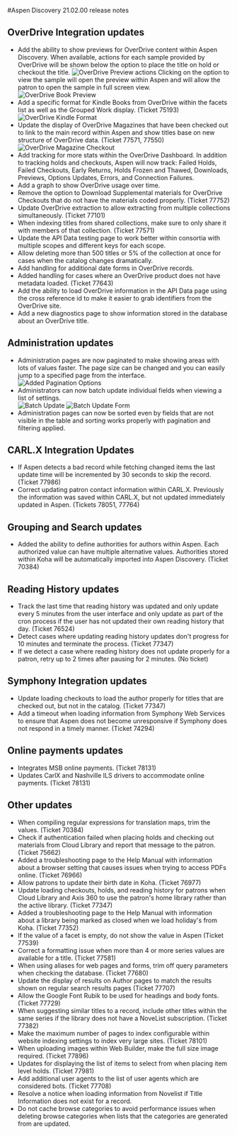 #Aspen Discovery 21.02.00 release notes
## OverDrive Integration updates
- Add the ability to show previews for OverDrive content within Aspen Discovery. When available, actions for each sample provided by OverDrive will be shown below the option to place the title on hold or checkout the title. 
  ![OverDrive Preview actions](/release_notes/images/21_02_00_overdrive_preview_actions.png)
  Clicking on the option to view the sample will open the preview within Aspen and will allow the patron to open the sample in full screen view.  
  ![OverDrive Book Preview](/release_notes/images/21_02_00_overdrive_book_preview.png)
- Add a specific format for Kindle Books from OverDrive within the facets list as well as the Grouped Work display. (Ticket 75193)
  ![OverDrive Kindle Format](/release_notes/images/21_02_00_kindle_format.png) 
- Update the display of OverDrive Magazines that have been checked out to link to the main record within Aspen and show titles base on new structure of OverDrive data. (Ticket 77571, 77550)
  ![OverDrive Magazine Checkout](/release_notes/images/21_02_00_overdrive_magazine_checkouts.png) 
- Add tracking for more stats within the OverDrive Dashboard.  In addition to tracking holds and checkouts, Aspen will now track: Failed Holds, Failed Checkouts, Early Returns, Holds Frozen and Thawed, Downloads, Previews, Options Updates, Errors, and Connection Failures. 
- Add a graph to show OverDrive usage over time. 
- Remove the option to Download Supplemental materials for OverDrive Checkouts that do not have the materials coded properly. (Ticket 77752)
- Update OverDrive extraction to allow extracting from multiple collections simultaneously. (Ticket 77101)
- When indexing titles from shared collections, make sure to only share it with members of that collection. (Ticket 77571)
- Update the API Data testing page to work better within consortia with multiple scopes and different keys for each scope.
- Allow deleting more than 500 titles or 5% of the collection at once for cases when the catalog changes dramatically.  
- Add handling for additional date forms in OverDrive records. 
- Added handling for cases where an OverDrive product does not have metadata loaded. (Ticket 77643)
- Add the ability to load OverDrive information in the API Data page using the cross reference id to make it easier to grab identifiers from the OverDrive site. 
- Add a new diagnostics page to show information stored in the database about an OverDrive title.  

## Administration updates
- Administration pages are now paginated to make showing areas with lots of values faster.  The page size can be changed and you can easily jump to a specified page from the interface. 
  ![Added Pagination Options](/release_notes/images/21_02_00_added_pagination_options.png)
- Administrators can now batch update individual fields when viewing a list of settings.  
  ![Batch Update](/release_notes/images/21_02_00_batch_update.png)
  ![Batch Update Form](/release_notes/images/21_02_00_batch_update_form.png)
- Administration pages can now be sorted even by fields that are not visible in the table and sorting works properly with pagination and filtering applied.

## CARL.X Integration Updates
- If Aspen detects a bad record while fetching changed items the last update time will be incremented by 30 seconds to skip the record. (Ticket 77986)
- Correct updating patron contact information within CARL.X.  Previously the information was saved within CARL.X, but not updated immediately updated in Aspen. (Tickets 78051, 77764) 

## Grouping and Search updates
- Added the ability to define authorities for authors within Aspen. Each authorized value can have multiple alternative values.  Authorities stored within Koha will be automatically imported into Aspen Discovery. (Ticket 70384)  

## Reading History updates
- Track the last time that reading history was updated and only update every 5 minutes from the user interface and only update as part of the cron process if the user has not updated their own reading history that day. (Ticket 76524)
- Detect cases where updating reading history updates don't progress for 10 minutes and terminate the process. (Ticket 77347)
- If we detect a case where reading history does not update properly for a patron, retry up to 2 times after pausing for 2 minutes. (No ticket)

## Symphony Integration updates
- Update loading checkouts to load the author properly for titles that are checked out, but not in the catalog. (Ticket 77347) 
- Add a timeout when loading information from Symphony Web Services to ensure that Aspen does not become unresponsive if Symphony does not respond in a timely manner. (Ticket 74294)

## Online payments updates
- Integrates MSB online payments. (Ticket 78131)
- Updates CarlX and Nashville ILS drivers to accommodate online payments. (Ticket 78131)

## Other updates
- When compiling regular expressions for translation maps, trim the values. (Ticket 70384)
- Check if authentication failed when placing holds and checking out materials from Cloud Library and report that message to the patron. (Ticket 75662)
- Added a troubleshooting page to the Help Manual with information about a browser setting that causes issues when trying to access PDFs online. (Ticket 76966)
- Allow patrons to update their birth date in Koha. (Ticket 76977)
- Update loading checkouts, holds, and reading history for patrons when Cloud Library and Axis 360 to use the patron's home library rather than the active library. (Ticket 77347)
- Added a troubleshooting page to the Help Manual with information about a library being marked as closed when we load holiday's from Koha. (Ticket 77352)
- If the value of a facet is empty, do not show the value in Aspen (Ticket 77539)
- Correct a formatting issue when more than 4 or more series values are available for a title. (Ticket 77581)
- When using aliases for web pages and forms, trim off query parameters when checking the database. (Ticket 77680)
- Update the display of results on Author pages to match the results shown on regular search results pages (Ticket 77707)
- Allow the Google Font Rubik to be used for headings and body fonts. (Ticket 77729) 
- When suggesting similar titles to a record, include other titles within the same series if the library does not have a NoveList subscription. (Ticket 77382)
- Make the maximum number of pages to index configurable within website indexing settings to index very large sites. (Ticket 78101)
- When uploading images within Web Builder, make the full size image required. (Ticket 77896)
- Updates for displaying the list of items to select from when placing item level holds. (Ticket 77981) 
- Add additional user agents to the list of user agents which are considered bots. (Ticket 77708) 
- Resolve a notice when loading information from Novelist if Title Information does not exist for a record. 
- Do not cache browse categories to avoid performance issues when deleting browse categories when lists that the categories are generated from are updated. 
